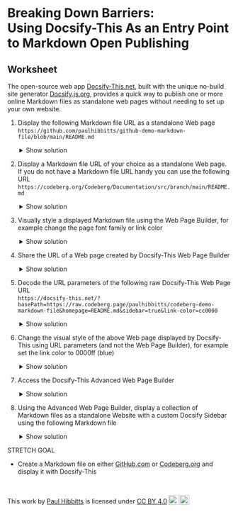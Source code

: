 <h1><b>Breaking Down Barriers:</b><br>Using Docsify-This As an Entry Point to Markdown Open Publishing</h1>

<h2>Worksheet</h2>

The open-source web app [Docsify-This.net](https://Docsify-This.net), built with the unique no-build site generator [Docsify.js.org](https://docsify.js.org), provides a quick way to publish one or more online Markdown files as standalone web pages without needing to set up your own website.

1. Display the following Markdown file URL as a standalone Web page  
`https://github.com/paulhibbitts/github-demo-markdown-file/blob/main/README.md`

<div style="margin-left:27px;">
<details>
  <summary>Show solution</summary>
  
  <a class="navpill" href="https://docsify-this.net/?url-field=https://github.com/paulhibbitts/github-demo-markdown-file/blob/main/README.md" title="Load Docsify-This with the Markdown file URL github.com/paulhibbitts/github-demo-markdown-file/blob/main/README.md" target="_blank"><i class="fas fa-check-square fa-fw"></i>Open Docsify-This with Solution</a>
  
</details>
</div>

2. Display a Markdown file URL of your choice as a standalone Web page. If you do not have a Markdown file URL handy you can use the following URL  
`https://codeberg.org/Codeberg/Documentation/src/branch/main/README.md`

<div style="margin-left:27px;">
<details>
  <summary>Show solution</summary>
  
  <a class="navpill" href="https://docsify-this.net/?url-field=https://codeberg.org/Codeberg/Documentation/src/branch/main/README.md" title="Load Docsify-This with the Markdown file URL codeberg.org/Codeberg/Documentation/src/branch/main/README.md" target="_blank"><i class="fas fa-check-square fa-fw"></i>Open Docsify-This with Solution</a>
  
</details>
</div>

3. Visually style a displayed Markdown file using the Web Page Builder, for example change the page font family or link color  

<div style="margin-left:27px;">
<details>
  <summary>Show solution</summary>
  
  <a class="navpill" href="https://docsify-this.net/?url-field=https://github.com/paulhibbitts/github-demo-markdown-file/blob/main/README.md&font-family=Merriweather,Georgia,serif&link-color=cc0000" title="Load Docsify-This with the Markdown file URL github.com/paulhibbitts/github-demo-markdown-file/blob/main/README.md, page font family Merriweather and link color cc0000" target="_blank"><i class="fas fa-check-square fa-fw"></i>Open Docsify-This with Solution</a>
  
</details>
</div>

4. Share the URL of a Web page created by Docsify-This Web Page Builder  

<div style="margin-left:27px;">
<details>
  <summary>Show solution</summary>
  
  https://docsify-this.net/?basePath=https://github.com/paulhibbitts/github-demo-markdown-file/blob/main/README.md&font-family=Merriweather,Georgia,serif&link-color=cc0000
  
</details>
</div>

5. Decode the URL parameters of the following raw Docsify-This Web Page URL  
`https://docsify-this.net/?basePath=https://raw.codeberg.page/paulhibbitts/codeberg-demo-markdown-file&homepage=README.md&sidebar=true&link-color=cc0000`

<div style="margin-left:27px;">
<details>
  <summary>Show solution</summary>
  
  URL Parameters:  
  **basePath** = README.md (set the path containing the Markdown file to display)  
  **homepage** = README.md (set the name of the Markdown file to display)  
  **sidebar** = true (show the Sidebar)  
  **link-color** = cc0000 (set the link color to blue)  
  
</details>
</div>

6. Change the visual style of the above Web page displayed by Docsify-This using URL parameters (and not the Web Page Builder), for example set the link color to 0000ff (blue)  

</div>

<div style="margin-left:27px;">
<details>
  <summary>Show solution</summary>
  
  https://docsify-this.net/?basePath=https://raw.codeberg.page/paulhibbitts/codeberg-demo-markdown-file&homepage=README.md&sidebar=true&link-color=0000ff
  
</details>
</div>

7. Access the Docsify-This Advanced Web Page Builder  

<div style="margin-left:27px;">
<details>
  <summary>Show solution</summary>
  
  <a class="navpill" href="https://docsify-this.net/?advanced=true" title="Load Docsify-This Advanced Web Page Builder" target="_blank"><i class="fas fa-check-square fa-fw"></i>Open Docsify-This with Solution</a>
  
</details>
</div>

8. Using the Advanced Web Page Builder, display a collection of Markdown files as a standalone Website with a custom Docsify Sidebar using the following Markdown file  

<div style="margin-left:27px;">
<details>
  <summary>Show solution</summary>
  
  <a class="navpill" href="https://docsify-this.net/?url-field=https://github.com/hibbitts-design/docsify-this-visual-portfolio/blob/main/README.md&sidebar=true&loadSidebar=_sidebar.md" title="Load Docsify-This Advanced Web Page Builder with the Markdown file URL ithub.com/hibbitts-design/docsify-this-visual-portfolio/blob/main/README.md and display a Sidebar that uses a custom Sidebar file" target="_blank"><i class="fas fa-check-square fa-fw"></i>Open Docsify-This with Solution</a>
  
</details>
</div>

STRETCH GOAL

- Create a Markdown file on either [GitHub.com](GitHub.com) or [Codeberg.org](Codeberg.org) and display it with Docsify-This

<br><p xmlns:cc="http://creativecommons.org/ns#" >This work by <a rel="cc:attributionURL dct:creator" property="cc:attributionName" href="https://hibbittsdesign.org">Paul Hibbitts</a> is licensed under <a href="https://creativecommons.org/licenses/by/4.0/?ref=chooser-v1" target="_blank" rel="license noopener noreferrer" style="display:inline-block;">CC BY 4.0<img style="height:22px!important;margin-left:3px;vertical-align:text-bottom;" src="https://mirrors.creativecommons.org/presskit/icons/cc.svg?ref=chooser-v1" alt=""><img style="height:22px!important;margin-left:3px;vertical-align:text-bottom;" src="https://mirrors.creativecommons.org/presskit/icons/by.svg?ref=chooser-v1" alt=""></a></p>

